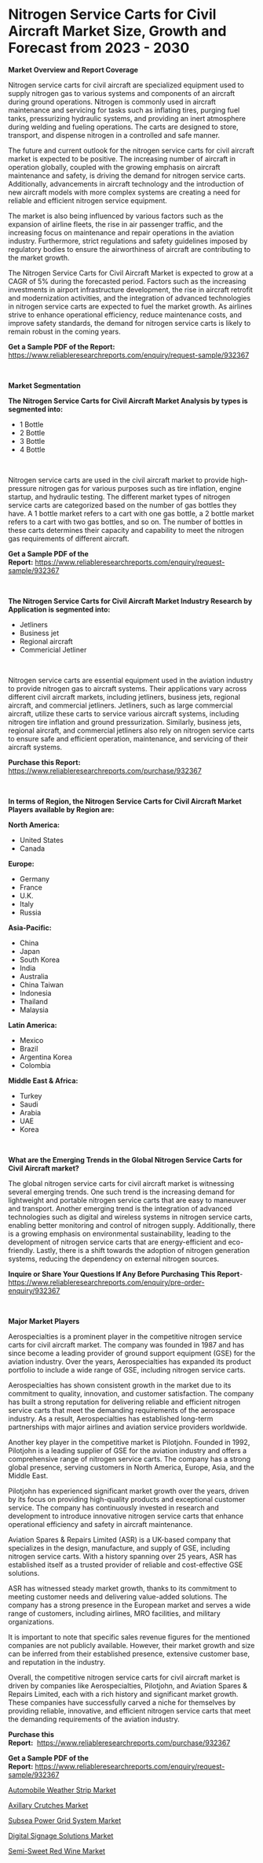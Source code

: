 <p><h1>Nitrogen Service Carts for Civil Aircraft Market Size, Growth and Forecast from 2023 - 2030</h1></p><p><strong>Market Overview and Report Coverage</strong></p>
<p><p>Nitrogen service carts for civil aircraft are specialized equipment used to supply nitrogen gas to various systems and components of an aircraft during ground operations. Nitrogen is commonly used in aircraft maintenance and servicing for tasks such as inflating tires, purging fuel tanks, pressurizing hydraulic systems, and providing an inert atmosphere during welding and fueling operations. The carts are designed to store, transport, and dispense nitrogen in a controlled and safe manner.</p><p>The future and current outlook for the nitrogen service carts for civil aircraft market is expected to be positive. The increasing number of aircraft in operation globally, coupled with the growing emphasis on aircraft maintenance and safety, is driving the demand for nitrogen service carts. Additionally, advancements in aircraft technology and the introduction of new aircraft models with more complex systems are creating a need for reliable and efficient nitrogen service equipment.</p><p>The market is also being influenced by various factors such as the expansion of airline fleets, the rise in air passenger traffic, and the increasing focus on maintenance and repair operations in the aviation industry. Furthermore, strict regulations and safety guidelines imposed by regulatory bodies to ensure the airworthiness of aircraft are contributing to the market growth.</p><p>The Nitrogen Service Carts for Civil Aircraft Market is expected to grow at a CAGR of 5% during the forecasted period. Factors such as the increasing investments in airport infrastructure development, the rise in aircraft retrofit and modernization activities, and the integration of advanced technologies in nitrogen service carts are expected to fuel the market growth. As airlines strive to enhance operational efficiency, reduce maintenance costs, and improve safety standards, the demand for nitrogen service carts is likely to remain robust in the coming years.</p></p>
<p><strong>Get a Sample PDF of the Report:</strong> <a href="https://www.reliableresearchreports.com/enquiry/request-sample/932367">https://www.reliableresearchreports.com/enquiry/request-sample/932367</a></p>
<p>&nbsp;</p>
<p><strong>Market Segmentation</strong></p>
<p><strong>The Nitrogen Service Carts for Civil Aircraft Market Analysis by types is segmented into:</strong></p>
<p><ul><li>1 Bottle</li><li>2 Bottle</li><li>3 Bottle</li><li>4 Bottle</li></ul></p>
<p>&nbsp;</p>
<p><p>Nitrogen service carts are used in the civil aircraft market to provide high-pressure nitrogen gas for various purposes such as tire inflation, engine startup, and hydraulic testing. The different market types of nitrogen service carts are categorized based on the number of gas bottles they have. A 1 bottle market refers to a cart with one gas bottle, a 2 bottle market refers to a cart with two gas bottles, and so on. The number of bottles in these carts determines their capacity and capability to meet the nitrogen gas requirements of different aircraft.</p></p>
<p><strong>Get a Sample PDF of the Report:</strong>&nbsp;<a href="https://www.reliableresearchreports.com/enquiry/request-sample/932367">https://www.reliableresearchreports.com/enquiry/request-sample/932367</a></p>
<p>&nbsp;</p>
<p><strong>The Nitrogen Service Carts for Civil Aircraft Market Industry Research by Application is segmented into:</strong></p>
<p><ul><li>Jetliners</li><li>Business jet</li><li>Regional aircraft</li><li>Commericial Jetliner</li></ul></p>
<p>&nbsp;</p>
<p><p>Nitrogen service carts are essential equipment used in the aviation industry to provide nitrogen gas to aircraft systems. Their applications vary across different civil aircraft markets, including jetliners, business jets, regional aircraft, and commercial jetliners. Jetliners, such as large commercial aircraft, utilize these carts to service various aircraft systems, including nitrogen tire inflation and ground pressurization. Similarly, business jets, regional aircraft, and commercial jetliners also rely on nitrogen service carts to ensure safe and efficient operation, maintenance, and servicing of their aircraft systems.</p></p>
<p><strong>Purchase this Report:</strong>&nbsp; <a href="https://www.reliableresearchreports.com/purchase/932367">https://www.reliableresearchreports.com/purchase/932367</a></p>
<p>&nbsp;</p>
<p><strong>In terms of Region, the Nitrogen Service Carts for Civil Aircraft Market Players available by Region are:</strong></p>
<p>
    <p> <strong> North America: </strong>
        <ul>
            <li>United States</li>
            <li>Canada</li>
        </ul>
        </p> 
    <p> <strong> Europe: </strong>
        <ul>
            <li>Germany</li>
            <li>France</li>
            <li>U.K.</li>
            <li>Italy</li>
            <li>Russia</li>
        </ul>
        </p> 
    <p> <strong> Asia-Pacific: </strong>
        <ul>
            <li>China</li>
            <li>Japan</li>
            <li>South Korea</li>
            <li>India</li>
            <li>Australia</li>
            <li>China Taiwan</li>
            <li>Indonesia</li>
            <li>Thailand</li>
            <li>Malaysia</li>
        </ul>
        </p> 
    <p> <strong> Latin America: </strong>
        <ul>
            <li>Mexico</li>
            <li>Brazil</li>
            <li>Argentina Korea</li>
            <li>Colombia</li>
        </ul>
        </p> 
    <p> <strong> Middle East & Africa: </strong>
        <ul>
            <li>Turkey</li>
            <li>Saudi</li>
            <li>Arabia</li>
            <li>UAE</li>
            <li>Korea</li>
        </ul>
    </p>
    </p>
<p>&nbsp;</p>
<p><strong>What are the Emerging Trends in the Global Nitrogen Service Carts for Civil Aircraft market?</strong></p>
<p><p>The global nitrogen service carts for civil aircraft market is witnessing several emerging trends. One such trend is the increasing demand for lightweight and portable nitrogen service carts that are easy to maneuver and transport. Another emerging trend is the integration of advanced technologies such as digital and wireless systems in nitrogen service carts, enabling better monitoring and control of nitrogen supply. Additionally, there is a growing emphasis on environmental sustainability, leading to the development of nitrogen service carts that are energy-efficient and eco-friendly. Lastly, there is a shift towards the adoption of nitrogen generation systems, reducing the dependency on external nitrogen sources.</p></p>
<p><strong>Inquire or Share Your Questions If Any Before Purchasing This Report</strong>- <a href="https://www.reliableresearchreports.com/enquiry/pre-order-enquiry/932367">https://www.reliableresearchreports.com/enquiry/pre-order-enquiry/932367</a></p>
<p>&nbsp;</p>
<p><strong>Major Market Players</strong></p>
<p><p>Aerospecialties is a prominent player in the competitive nitrogen service carts for civil aircraft market. The company was founded in 1987 and has since become a leading provider of ground support equipment (GSE) for the aviation industry. Over the years, Aerospecialties has expanded its product portfolio to include a wide range of GSE, including nitrogen service carts.</p><p>Aerospecialties has shown consistent growth in the market due to its commitment to quality, innovation, and customer satisfaction. The company has built a strong reputation for delivering reliable and efficient nitrogen service carts that meet the demanding requirements of the aerospace industry. As a result, Aerospecialties has established long-term partnerships with major airlines and aviation service providers worldwide.</p><p>Another key player in the competitive market is Pilotjohn. Founded in 1992, Pilotjohn is a leading supplier of GSE for the aviation industry and offers a comprehensive range of nitrogen service carts. The company has a strong global presence, serving customers in North America, Europe, Asia, and the Middle East.</p><p>Pilotjohn has experienced significant market growth over the years, driven by its focus on providing high-quality products and exceptional customer service. The company has continuously invested in research and development to introduce innovative nitrogen service carts that enhance operational efficiency and safety in aircraft maintenance.</p><p>Aviation Spares & Repairs Limited (ASR) is a UK-based company that specializes in the design, manufacture, and supply of GSE, including nitrogen service carts. With a history spanning over 25 years, ASR has established itself as a trusted provider of reliable and cost-effective GSE solutions.</p><p>ASR has witnessed steady market growth, thanks to its commitment to meeting customer needs and delivering value-added solutions. The company has a strong presence in the European market and serves a wide range of customers, including airlines, MRO facilities, and military organizations.</p><p>It is important to note that specific sales revenue figures for the mentioned companies are not publicly available. However, their market growth and size can be inferred from their established presence, extensive customer base, and reputation in the industry.</p><p>Overall, the competitive nitrogen service carts for civil aircraft market is driven by companies like Aerospecialties, Pilotjohn, and Aviation Spares & Repairs Limited, each with a rich history and significant market growth. These companies have successfully carved a niche for themselves by providing reliable, innovative, and efficient nitrogen service carts that meet the demanding requirements of the aviation industry.</p></p>
<p><strong>Purchase this Report:</strong>&nbsp;&nbsp;<a href="https://www.reliableresearchreports.com/purchase/932367">https://www.reliableresearchreports.com/purchase/932367</a></p>
<p></p>
<p><strong>Get a Sample PDF of the Report:</strong>&nbsp;<a href="https://www.reliableresearchreports.com/enquiry/request-sample/932367">https://www.reliableresearchreports.com/enquiry/request-sample/932367</a></p>
<p><p><a href="https://www.linkedin.com/pulse/automobile-weather-strip-market-research-report-provides-tpcle/">Automobile Weather Strip Market</a></p><p><a href="https://www.reportprime.com/axillary-crutches-r7944">Axillary Crutches Market</a></p><p><a href="https://issuu.com/reportprime-2/docs/subsea-power-grid-system-market-size-2030.pptx?fr=xKAE9_zU1NQ">Subsea Power Grid System Market</a></p><p><a href="https://www.reportprime.com/digital-signage-solutions-r1139">Digital Signage Solutions Market</a></p><p><a href="https://issuu.com/reportprime-2/docs/semi-sweet-red-wine-market-size-2030.pptx?fr=xKAE9_zU1NQ">Semi-Sweet Red Wine Market</a></p></p>